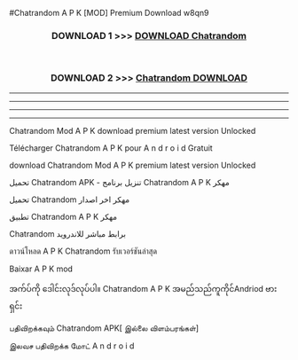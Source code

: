 #Chatrandom  A P K [MOD] Premium Download w8qn9



<div align="center">

<h3>DOWNLOAD 1 >>> <a href="https://teeasianyam.web.app?sq=Chatrandom ">DOWNLOAD Chatrandom  </a></h3><br>

<h3>DOWNLOAD 2 >>> <a href="https://teeasianyam.web.app?sq=Chatrandom  ">Chatrandom   DOWNLOAD </a></h3>

</div>


----------------------------------------------------------

----------------------------------------------------------

----------------------------------------------------------

----------------------------------------------------------


Chatrandom   Mod A P K download premium latest version Unlocked

Télécharger Chatrandom   A P K pour A n d r o i d Gratuit

download Chatrandom   Mod A P K premium latest version Unlocked

تحميل Chatrandom   APK - تنزيل برنامج Chatrandom   A P K مهكر

تحميل Chatrandom   مهكر اخر اصدار

تطبيق Chatrandom   A P K مهكر

Chatrandom   برابط مباشر للاندرويد

ดาวน์โหลด A P K Chatrandom   รับเวอร์ชันล่าสุด

Baixar A P K mod

အက်ပ်ကို ဒေါင်းလုဒ်လုပ်ပါ။ Chatrandom   A P K အမည်သည်ကူကိုင်Andriod ဗားရှင်း

பதிவிறக்கவும் Chatrandom   APK[ இல்லை விளம்பரங்கள்] 
 
இலவச பதிவிறக்க மோட் A n d r o i d



